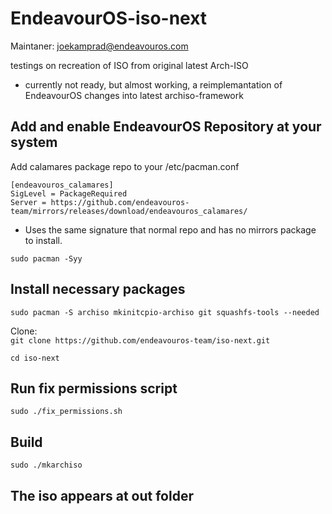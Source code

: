 # EndeavourOS-iso-next 

Maintaner: <joekamprad@endeavouros.com>

testings on recreation of ISO from original latest Arch-ISO

* currently not ready, but almost working, a reimplemantation of EndeavourOS changes into latest archiso-framework


## Add and enable EndeavourOS Repository at your system

Add calamares package repo to your /etc/pacman.conf

`[endeavouros_calamares]`\
`SigLevel = PackageRequired`\
`Server = https://github.com/endeavouros-team/mirrors/releases/download/endeavouros_calamares/`

* Uses the same signature that normal repo and has no mirrors package to install.

`sudo pacman -Syy`

## Install necessary packages
`sudo pacman -S archiso mkinitcpio-archiso git squashfs-tools --needed`

Clone:\
`git clone https://github.com/endeavouros-team/iso-next.git`

`cd iso-next`

## Run fix permissions script
`sudo ./fix_permissions.sh`

## Build
`sudo ./mkarchiso`

## The iso appears at out folder

